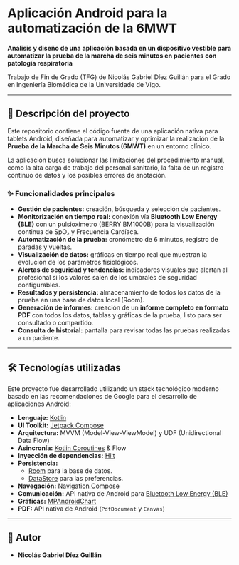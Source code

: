 # Aplicación Android para la automatización de la 6MWT

**Análisis y diseño de una aplicación basada en un dispositivo vestible para automatizar la prueba de la marcha de seis minutos en pacientes con patología respiratoria**

Trabajo de Fin de Grado (TFG) de Nicolás Gabriel Díez Guillán para el Grado en Ingeniería Biomédica de la Universidade de Vigo.

---

## 📜 Descripción del proyecto

Este repositorio contiene el código fuente de una aplicación nativa para tablets Android, diseñada para automatizar y optimizar la realización de la **Prueba de la Marcha de Seis Minutos (6MWT)** en un entorno clínico.

La aplicación busca solucionar las limitaciones del procedimiento manual, como la alta carga de trabajo del personal sanitario, la falta de un registro continuo de datos y los posibles errores de anotación.

### ✨ Funcionalidades principales

*   **Gestión de pacientes:** creación, búsqueda y selección de pacientes.
*   **Monitorización en tiempo real:** conexión vía **Bluetooth Low Energy (BLE)** con un pulsioxímetro (BERRY BM1000B) para la visualización continua de SpO₂ y Frecuencia Cardíaca.
*   **Automatización de la prueba:** cronómetro de 6 minutos, registro de paradas y vueltas.
*   **Visualización de datos:** gráficas en tiempo real que muestran la evolución de los parámetros fisiológicos.
*   **Alertas de seguridad y tendencias:** indicadores visuales que alertan al profesional si los valores salen de los umbrales de seguridad configurables.
*   **Resultados y persistencia:** almacenamiento de todos los datos de la prueba en una base de datos local (Room).
*   **Generación de informes:** creación de un **informe completo en formato PDF** con todos los datos, tablas y gráficas de la prueba, listo para ser consultado o compartido.
*   **Consulta de historial:** pantalla para revisar todas las pruebas realizadas a un paciente.

---

## 🛠️ Tecnologías utilizadas

Este proyecto fue desarrollado utilizando un stack tecnológico moderno basado en las recomendaciones de Google para el desarrollo de aplicaciones Android:

*   **Lenguaje:** [Kotlin](https://kotlinlang.org/)
*   **UI Toolkit:** [Jetpack Compose](https://developer.android.com/jetpack/compose)
*   **Arquitectura:** MVVM (Model-View-ViewModel) y UDF (Unidirectional Data Flow)
*   **Asincronía:** [Kotlin Coroutines](https://kotlinlang.org/docs/coroutines-overview.html) & Flow
*   **Inyección de dependencias:** [Hilt](https://developer.android.com/training/dependency-injection/hilt-android)
*   **Persistencia:**
    *   [Room](https://developer.android.com/training/data-storage/room) para la base de datos.
    *   [DataStore](https://developer.android.com/topic/libraries/architecture/datastore) para las preferencias.
*   **Navegación:** [Navigation Compose](https://developer.android.com/jetpack/compose/navigation)
*   **Comunicación:** API nativa de Android para [Bluetooth Low Energy (BLE)](https://developer.android.com/guide/topics/connectivity/bluetooth/ble)
*   **Gráficas:** [MPAndroidChart](https://github.com/PhilJay/MPAndroidChart)
*   **PDF:** API nativa de Android (`PdfDocument` y `Canvas`)
---

## 👤 Autor

*   **Nicolás Gabriel Díez Guillán**

